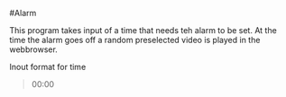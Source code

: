 #Alarm

This program takes input of a time that needs teh alarm to be set. At the time the alarm goes off a random preselected video is played in the webbrowser. 

Inout format for time
>00:00
